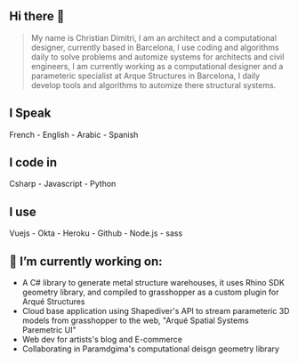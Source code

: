 ## Hi there 👋

> My name is Christian Dimitri, I am an architect and a computational designer, currently based in Barcelona, 
> I use coding and algorithms daily to solve problems and automize systems for architects and civil engineers,
> I am currently working as a computational designer and a parameteric specialist at Arque Structures in Barcelona, I daily develop tools and algorithms to automize there structural systems.

## I Speak

French - English - Arabic - Spanish

## I code in

Csharp - Javascript - Python

## I use

Vuejs - Okta - Heroku - Github - Node.js - sass

## 🔭 I’m currently working on:
- A C# library to generate metal structure warehouses, it uses Rhino SDK geometry library, and compiled to grasshopper as a custom plugin for Arqué Structures
- Cloud base application using Shapediver's API to stream parameteric 3D models from grasshopper to the web, "Arqué Spatial Systems Paremetric UI"
- Web dev for artists's blog and E-commerce
- Collaborating in Paramdgima's computational deisgn geometry library



<!--
**christiandimitri/christiandimitri** is a ✨ _special_ ✨ repository because its `README.md` (this file) appears on your GitHub profile.

Here are some ideas to get you started:

- 🔭 I’m currently working on ...
- 🌱 I’m currently learning ...
- 👯 I’m looking to collaborate on ...
- 🤔 I’m looking for help with ...
- 💬 Ask me about ...
- 📫 How to reach me: ...
- 😄 Pronouns: ...
- ⚡ Fun fact: ...
-->

